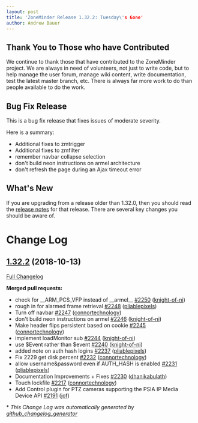 ```yaml
---
layout: post
title: 'ZoneMinder Release 1.32.2: Tuesday\'s Gone'
author: Andrew Bauer
---
```


## Thank You to Those who have Contributed
We continue to thank those that have contributed to the ZoneMinder project. We are always in need of volunteers, not just to write code, but to help manage the user forum, manage wiki content, write documentation, test the latest master branch, etc. There is always far more work to do than people available to do the work.

## Bug Fix Release
This is a bug fix release that fixes issues of moderate severity.

Here is a summary:
- Additional fixes to zmtrigger
- Additional fixes to zmfilter
- remember navbar collapse selection
- don't build neon instructions on armel architecture
- don't refresh the page during an Ajax timeout error

## What's New
If you are upgrading from a release older than 1.32.0, then you should read the [release notes](https://github.com/ZoneMinder/zoneminder/releases/tag/1.32.0) for that release. There are several key changes you should be aware of.

# Change Log

## [1.32.2](https://github.com/ZoneMinder/ZoneMinder/tree/1.32.2) (2018-10-13)
[Full Changelog](https://github.com/ZoneMinder/ZoneMinder/compare/1.32.1...1.32.2)

**Merged pull requests:**

- check for \_\_ARM\_PCS\_VFP instead of \_\_armel\_\_ [\#2250](https://github.com/ZoneMinder/zoneminder/pull/2250) ([knight-of-ni](https://github.com/knight-of-ni))
- rough in for alarmed frame retrieval [\#2248](https://github.com/ZoneMinder/zoneminder/pull/2248) ([pliablepixels](https://github.com/pliablepixels))
- Turn off navbar [\#2247](https://github.com/ZoneMinder/zoneminder/pull/2247) ([connortechnology](https://github.com/connortechnology))
- don't build neon instructions on armel [\#2246](https://github.com/ZoneMinder/zoneminder/pull/2246) ([knight-of-ni](https://github.com/knight-of-ni))
- Make header flips persistent based on cookie [\#2245](https://github.com/ZoneMinder/zoneminder/pull/2245) ([connortechnology](https://github.com/connortechnology))
- implement loadMonitor sub [\#2244](https://github.com/ZoneMinder/zoneminder/pull/2244) ([knight-of-ni](https://github.com/knight-of-ni))
- use $Event rather than $event [\#2240](https://github.com/ZoneMinder/zoneminder/pull/2240) ([knight-of-ni](https://github.com/knight-of-ni))
- added note on auth hash logins [\#2237](https://github.com/ZoneMinder/zoneminder/pull/2237) ([pliablepixels](https://github.com/pliablepixels))
- Fix 2229 get disk percent [\#2232](https://github.com/ZoneMinder/zoneminder/pull/2232) ([connortechnology](https://github.com/connortechnology))
- allow username&password even if AUTH\_HASH is enabled [\#2231](https://github.com/ZoneMinder/zoneminder/pull/2231) ([pliablepixels](https://github.com/pliablepixels))
- Documentation Improvements + Fixes [\#2230](https://github.com/ZoneMinder/zoneminder/pull/2230) ([dhanikabulath](https://github.com/dhanikabulath))
- Touch lockfile [\#2217](https://github.com/ZoneMinder/zoneminder/pull/2217) ([connortechnology](https://github.com/connortechnology))
- Add Control plugin for PTZ cameras supporting the PSIA IP Media Device API [\#2191](https://github.com/ZoneMinder/zoneminder/pull/2191) ([jof](https://github.com/jof))

\* *This Change Log was automatically generated by [github_changelog_generator](https://github.com/skywinder/Github-Changelog-Generator)*

